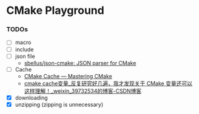 CMake Playground
================
### TODOs
- [ ] macro
- [ ] include
- [ ] json file
  - [sbellus/json-cmake: JSON parser for CMake](https://github.com/sbellus/json-cmake)
- [ ] Cache
  - [CMake Cache — Mastering CMake](https://cmake.org/cmake/help/book/mastering-cmake/chapter/CMake%20Cache.html)
  - [cmake cache变量_反复研究好几遍，我才发现关于 CMake 变量还可以这样理解！_weixin_39732534的博客-CSDN博客](https://blog.csdn.net/weixin_39732534/article/details/110658282)
- [x] downloading
- [x] unzipping (zipping is unnecessary)
